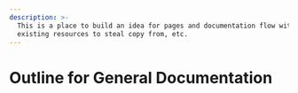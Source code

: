 ```yaml
---
description: >-
  This is a place to build an idea for pages and documentation flow with
  existing resources to steal copy from, etc.
---
```


# Outline for General Documentation

